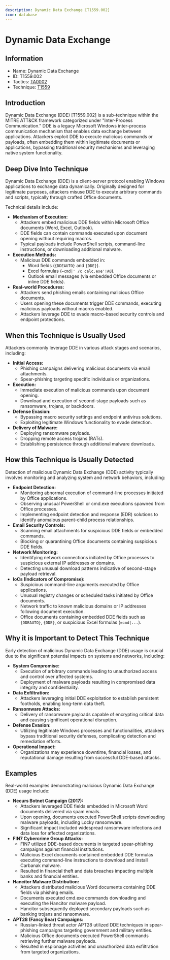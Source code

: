 ```yaml
---
description: Dynamic Data Exchange [T1559.002]
icon: database
---
```


# Dynamic Data Exchange

## Information

* Name: Dynamic Data Exchange
* ID: T1559.002
* Tactics: [TA0002](../)
* Technique: [T1559](./)

## Introduction

Dynamic Data Exchange (DDE) \[T1559.002] is a sub-technique within the MITRE ATT\&CK framework categorized under "Inter-Process Communication." DDE is a legacy Microsoft Windows inter-process communication mechanism that enables data exchange between applications. Attackers exploit DDE to execute malicious commands or payloads, often embedding them within legitimate documents or applications, bypassing traditional security mechanisms and leveraging native system functionality.

## Deep Dive Into Technique

Dynamic Data Exchange (DDE) is a client-server protocol enabling Windows applications to exchange data dynamically. Originally designed for legitimate purposes, attackers misuse DDE to execute arbitrary commands and scripts, typically through crafted Office documents.

Technical details include:

* **Mechanism of Execution:**
  * Attackers embed malicious DDE fields within Microsoft Office documents (Word, Excel, Outlook).
  * DDE fields can contain commands executed upon document opening without requiring macros.
  * Typical payloads include PowerShell scripts, command-line instructions, or downloading additional malware.
* **Execution Methods:**
  * Malicious DDE commands embedded in:
    * Word fields (`{DDEAUTO}` and `{DDE}`).
    * Excel formulas (`=cmd|' /c calc.exe'!A0`).
    * Outlook email messages (via embedded Office documents or inline DDE fields).
* **Real-world Procedures:**
  * Attackers send phishing emails containing malicious Office documents.
  * Users opening these documents trigger DDE commands, executing malicious payloads without macros enabled.
  * Attackers leverage DDE to evade macro-based security controls and endpoint protections.

## When this Technique is Usually Used

Attackers commonly leverage DDE in various attack stages and scenarios, including:

* **Initial Access:**
  * Phishing campaigns delivering malicious documents via email attachments.
  * Spear-phishing targeting specific individuals or organizations.
* **Execution:**
  * Immediate execution of malicious commands upon document opening.
  * Download and execution of second-stage payloads such as ransomware, trojans, or backdoors.
* **Defense Evasion:**
  * Bypassing macro security settings and endpoint antivirus solutions.
  * Exploiting legitimate Windows functionality to evade detection.
* **Delivery of Malware:**
  * Deploying ransomware payloads.
  * Dropping remote access trojans (RATs).
  * Establishing persistence through additional malware downloads.

## How this Technique is Usually Detected

Detection of malicious Dynamic Data Exchange (DDE) activity typically involves monitoring and analyzing system and network behaviors, including:

* **Endpoint Detection:**
  * Monitoring abnormal execution of command-line processes initiated by Office applications.
  * Observing unusual PowerShell or cmd.exe executions spawned from Office processes.
  * Implementing endpoint detection and response (EDR) solutions to identify anomalous parent-child process relationships.
* **Email Security Controls:**
  * Scanning email attachments for suspicious DDE fields or embedded commands.
  * Blocking or quarantining Office documents containing suspicious DDE fields.
* **Network Monitoring:**
  * Identifying network connections initiated by Office processes to suspicious external IP addresses or domains.
  * Detecting unusual download patterns indicative of second-stage payload retrieval.
* **IoCs (Indicators of Compromise):**
  * Suspicious command-line arguments executed by Office applications.
  * Unusual registry changes or scheduled tasks initiated by Office documents.
  * Network traffic to known malicious domains or IP addresses following document execution.
  * Office documents containing embedded DDE fields such as `{DDEAUTO}`, `{DDE}`, or suspicious Excel formulas (`=cmd|...`).

## Why it is Important to Detect This Technique

Early detection of malicious Dynamic Data Exchange (DDE) usage is crucial due to the significant potential impacts on systems and networks, including:

* **System Compromise:**
  * Execution of arbitrary commands leading to unauthorized access and control over affected systems.
  * Deployment of malware payloads resulting in compromised data integrity and confidentiality.
* **Data Exfiltration:**
  * Attackers leveraging initial DDE exploitation to establish persistent footholds, enabling long-term data theft.
* **Ransomware Attacks:**
  * Delivery of ransomware payloads capable of encrypting critical data and causing significant operational disruption.
* **Defense Evasion:**
  * Utilizing legitimate Windows processes and functionalities, attackers bypass traditional security defenses, complicating detection and remediation efforts.
* **Operational Impact:**
  * Organizations may experience downtime, financial losses, and reputational damage resulting from successful DDE-based attacks.

## Examples

Real-world examples demonstrating malicious Dynamic Data Exchange (DDE) usage include:

* **Necurs Botnet Campaign (2017):**
  * Attackers leveraged DDE fields embedded in Microsoft Word documents delivered via spam emails.
  * Upon opening, documents executed PowerShell scripts downloading malware payloads, including Locky ransomware.
  * Significant impact included widespread ransomware infections and data loss for affected organizations.
* **FIN7 Cybercrime Group Attacks:**
  * FIN7 utilized DDE-based documents in targeted spear-phishing campaigns against financial institutions.
  * Malicious Excel documents contained embedded DDE formulas executing command-line instructions to download and install Carbanak malware.
  * Resulted in financial theft and data breaches impacting multiple banks and financial entities.
* **Hancitor Malware Distribution:**
  * Attackers distributed malicious Word documents containing DDE fields via phishing emails.
  * Documents executed cmd.exe commands downloading and executing the Hancitor malware payload.
  * Hancitor subsequently deployed secondary payloads such as banking trojans and ransomware.
* **APT28 (Fancy Bear) Campaigns:**
  * Russian-linked threat actor APT28 utilized DDE techniques in spear-phishing campaigns targeting government and military entities.
  * Malicious Office documents executed PowerShell commands retrieving further malware payloads.
  * Resulted in espionage activities and unauthorized data exfiltration from targeted organizations.
